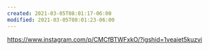 ```yaml
---
created: 2021-03-05T08:01:17-06:00
modified: 2021-03-05T08:01:23-06:00
---
```


https://www.instagram.com/p/CMCfBTWFxkO/?igshid=1veaiet5kuzvi